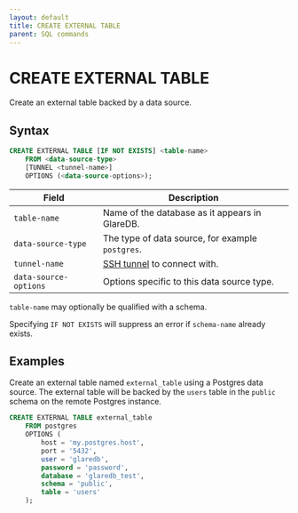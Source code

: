 ```yaml
---
layout: default
title: CREATE EXTERNAL TABLE
parent: SQL commands
---
```


# CREATE EXTERNAL TABLE

Create an external table backed by a data source.

## Syntax

```sql
CREATE EXTERNAL TABLE [IF NOT EXISTS] <table-name>
    FROM <data-source-type>
    [TUNNEL <tunnel-name>]
    OPTIONS (<data-source-options>);
```

| Field                 | Description                                      |
| --------------------- | ------------------------------------------------ |
| `table-name`          | Name of the database as it appears in GlareDB.   |
| `data-source-type`    | The type of data source, for example `postgres`. |
| `tunnel-name`         | [SSH tunnel] to connect with.                    |
| `data-source-options` | Options specific to this data source type.       |

`table-name` may optionally be qualified with a schema.

Specifying `IF NOT EXISTS` will suppress an error if `schema-name` already
exists.

## Examples

Create an external table named `external_table` using a Postgres data source.
The external table will be backed by the `users` table in the `public` schema on
the remote Postgres instance.

```sql
CREATE EXTERNAL TABLE external_table
    FROM postgres
    OPTIONS (
        host = 'my.postgres.host',
        port = '5432',
        user = 'glaredb',
        password = 'password',
        database = 'glaredb_test',
        schema = 'public',
        table = 'users'
    );
```

[SSH tunnel]: /docs/data-sources/overview.html#securing-connections-with-ssh-tunnels
